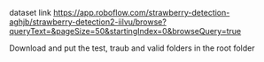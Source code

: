 dataset link https://app.roboflow.com/strawberry-detection-aghjb/strawberry-detection2-iilvu/browse?queryText=&pageSize=50&startingIndex=0&browseQuery=true

Download and put the test, traub and valid folders in the root folder